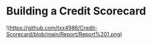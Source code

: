 # Building a Credit Scorecard
!(https://github.com/txx4986/Credit-Scorecard/blob/main/Report/Report%201.png)
